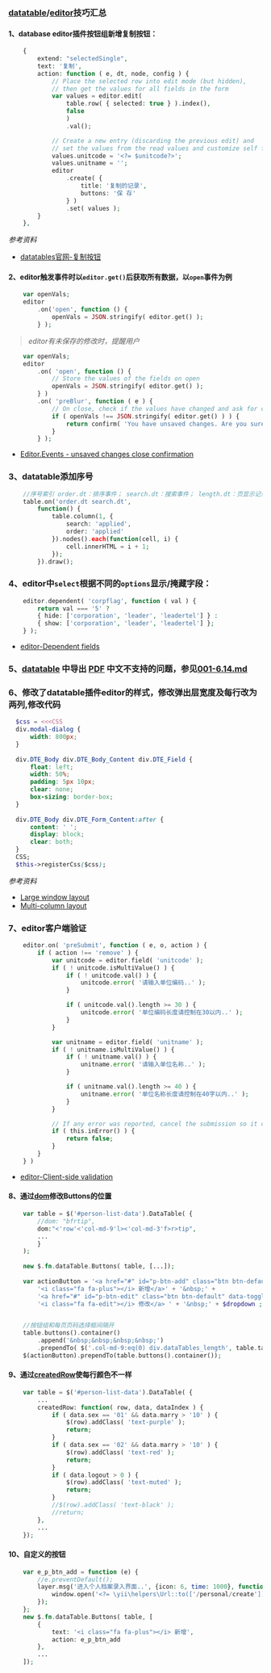 ### [datatable](https://datatables.net/)/[editor](https://editor.datatables.net)技巧汇总
#### 1、database editor插件按钮组新增复制按钮：
```php
    {
        extend: "selectedSingle",
        text: '复制',
        action: function ( e, dt, node, config ) {
            // Place the selected row into edit mode (but hidden),
            // then get the values for all fields in the form
            var values = editor.edit(
                table.row( { selected: true } ).index(),
                false
                )
                .val();

            // Create a new entry (discarding the previous edit) and
            // set the values from the read values and customize self fields's default value
            values.unitcode = '<?= $unitcode?>';
            values.unitname = '';
            editor
                .create( {
                    title: '复制的记录',
                    buttons: '保 存'
                } )
                .set( values );
        }
    },
```
*参考资料*

- [datatables官网-复制按钮](https://editor.datatables.net/examples/api/duplicateButton.html)

#### 2、editor触发事件时以`editor.get()`后获取所有数据，以`open`事件为例
```php
    var openVals;
    editor
        .on('open', function () {
            openVals = JSON.stringify( editor.get() );
        } );
```

>*editor有未保存的修改时，提醒用户*
```php
    var openVals;
    editor
        .on( 'open', function () {
            // Store the values of the fields on open
            openVals = JSON.stringify( editor.get() );
        } )
        .on( 'preBlur', function ( e ) {
            // On close, check if the values have changed and ask for closing confirmation if they have
            if ( openVals !== JSON.stringify( editor.get() ) ) {
                return confirm( 'You have unsaved changes. Are you sure you want to exit?' );
            }
        } );
```

- [Editor.Events - unsaved changes close confirmation](https://editor.datatables.net/examples/api/confirmClose.html)

### 3、datatable添加序号
```php
    //序号索引 order.dt：排序事件； search.dt：搜索事件； length.dt：页显示记录数变更事件
    table.on('order.dt search.dt',
        function() {
            table.column(1, {
                search: 'applied',
                order: 'applied'
            }).nodes().each(function(cell, i) {
                cell.innerHTML = i + 1;
            });
        }).draw();
```

### 4、editor中`select`根据不同的`options`显示/掩藏字段：
```php
    editor.dependent( 'corpflag', function ( val ) {
        return val === '5' ?
        { hide: ['corporation', 'leader', 'leadertel'] } :
        { show: ['corporation', 'leader', 'leadertel'] };
    } );
```

- [editor-Dependent fields](https://editor.datatables.net/examples/api/dependentFields.html)

### 5、[datatable](https://www.datatables.net/) 中导出 [PDF](http://pdfmake.org/#/gettingstarted) 中文不支持的问题，参见[001-6.14.md](https://github.com/tqsq2005/Yii2adv/blob/master/Yii2%E5%B0%8F%E7%BB%93/001-6%E6%9C%8814.md)

### 6、修改了datatable插件editor的样式，修改弹出层宽度及每行改为两列,修改代码
```php
  $css = <<<CSS
  div.modal-dialog {
      width: 800px;
  }
  
  div.DTE_Body div.DTE_Body_Content div.DTE_Field {
      float: left;
      width: 50%;
      padding: 5px 10px;
      clear: none;
      box-sizing: border-box;
  }
  
  div.DTE_Body div.DTE_Form_Content:after {
      content: ' ';
      display: block;
      clear: both;
  }
  CSS;
  $this->registerCss($css);
```
*参考资料*

- [Large window layout](https://editor.datatables.net/examples/styling/large.html)
- [Multi-column layout](https://editor.datatables.net/examples/styling/columns.html)

### 7、editor客户端验证
```php
    editor.on( 'preSubmit', function ( e, o, action ) {
        if ( action !== 'remove' ) {
            var unitcode = editor.field( 'unitcode' );
            if ( ! unitcode.isMultiValue() ) {
                if ( ! unitcode.val() ) {
                    unitcode.error( '请输入单位编码..' );
                }

                if ( unitcode.val().length >= 30 ) {
                    unitcode.error( '单位编码长度请控制在30以内..' );
                }
            }

            var unitname = editor.field( 'unitname' );
            if ( ! unitname.isMultiValue() ) {
                if ( ! unitname.val() ) {
                    unitname.error( '请输入单位名称..' );
                }

                if ( unitname.val().length >= 40 ) {
                    unitname.error( '单位名称长度请控制在40字以内..' );
                }
            }

            // If any error was reported, cancel the submission so it can be corrected
            if ( this.inError() ) {
                return false;
            }
        }
    } )
```

- [editor-Client-side validation](https://editor.datatables.net/examples/api/clientValidation.html)

#### 8、通过[dom](https://datatables.net/reference/option/dom)修改Buttons的位置
```php
    var table = $('#person-list-data').DataTable( {
        //dom: "bfrtip",
        dom:"<'row'<'col-md-9'l><'col-md-3'f>r>tip",
        ...
        }
    );
    
    new $.fn.dataTable.Buttons( table, [...]);
    
    var actionButton = '<a href="#" id="p-btn-add" class="btn btn-default" data-toggle="tooltip" title="新增个人档案资料">' +
        '<i class="fa fa-plus"></i> 新增</a>' + '&nbsp;' +
        '<a href="#" id="p-btn-edit" class="btn btn-default" data-toggle="tooltip" title="修改个人档案资料">' +
        '<i class="fa fa-edit"></i> 修改</a> ' + '&nbsp;' + $dropdown ;


    //按钮组和每页页码选择框间隔开
    table.buttons().container()
        .append('&nbsp;&nbsp;&nbsp;&nbsp;')
        .prependTo( $('.col-md-9:eq(0) div.dataTables_length', table.table().container() ) );
    $(actionButton).prependTo(table.buttons().container());
```

#### 9、通过[createdRow](https://datatables.net/reference/option/createdRow)使每行颜色不一样
```php
    var table = $('#person-list-data').DataTable( {
        ...
        createdRow: function( row, data, dataIndex ) {
            if ( data.sex == '01' && data.marry > '10' ) {
                $(row).addClass( 'text-purple' );
                return;
            }
            if ( data.sex == '02' && data.marry > '10' ) {
                $(row).addClass( 'text-red' );
                return;
            }
            if ( data.logout > 0 ) {
                $(row).addClass( 'text-muted' );
                return;
            }
            //$(row).addClass( 'text-black' );
            //return;
        },
        ...
    });
```

#### 10、自定义的按钮
```php
    var e_p_btn_add = function (e) {
        //e.preventDefault();
        layer.msg('进入个人档案录入界面..', {icon: 6, time: 1000}, function(index) {
            window.open('<?= \yii\helpers\Url::to(['/personal/create']) ?>', '_blank');
        });
    };
    new $.fn.dataTable.Buttons( table, [
        {
            text: '<i class="fa fa-plus"></i> 新增',
            action: e_p_btn_add
        },
        ...
    ]);
```